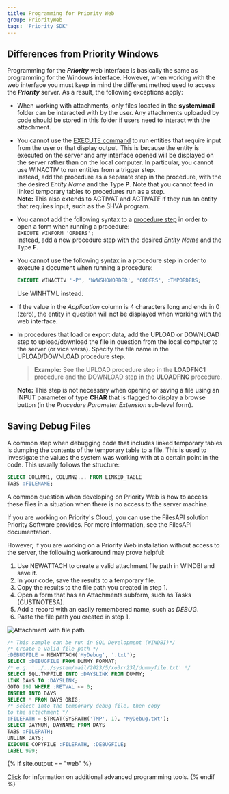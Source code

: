 ```yaml
---
title: Programming for Priority Web
group: PriorityWeb
tags: 'Priority_SDK'
---
```


## Differences from Priority Windows

Programming for the ***Priority*** web interface is basically
the same as programming for the Windows interface. However, when working with the web interface you must keep in mind the different method used to access the ***Priority*** server. As a result, the following exceptions apply:

-   When working with attachments, only files located in the **system/mail** folder can be interacted with by the user. Any attachments uploaded by code should be stored in this folder if users need to interact with the attachment. 
-   You cannot use the [EXECUTE command](Run-Procedure-SQLI) to run entities that require input from the user or that display output. This is because the entity is executed on the server and any interface opened will be displayed on the server rather than on the local computer. In particular, you cannot use WINACTIV to run entities from a trigger step. \
Instead, add the procedure as a separate step in the procedure, with the the desired *Entity Name* and the Type **P**. Note that you cannot feed in linked temporary tables to procedures run as a step.\
**Note:** This also extends to ACTIVAT and ACTIVATF if they run an entity that requires input, such as the SHVA program.
-   You cannot add the following syntax to a [procedure step](Procedure-Steps) in order to open a form when running a procedure:\
    `EXECUTE WINFORM 'ORDERS';`\
    Instead, add a new procedure step with the desired *Entity Name* and the Type **F**.
-   You cannot use the following syntax in a procedure step in order to
    execute a document when running a procedure:
    ```sql
    EXECUTE WINACTIV '-P', 'WWWSHOWORDER', 'ORDERS', :TMPORDERS;
    ```
    Use WINHTML instead.
-   If the value in the *Application* column is 4 characters long and
    ends in 0 (zero), the entity in question will not be displayed when
    working with the web interface.
-   In procedures that load or export data, add the UPLOAD or DOWNLOAD
    step to upload/download the file in question from the local computer to the server (or vice versa). Specify the file name in the UPLOAD/DOWNLOAD procedure step.

    > **Example:** See the UPLOAD procedure step in the **LOADFNC1**
    > procedure and the DOWNLOAD step in the **ULOADFNC** procedure.


    **Note:** This step is not necessary when opening or saving a file using an INPUT parameter of type **CHAR** that is flagged to display a browse button (in the *Procedure Parameter Extension* sub-level form).

## Saving Debug Files

A common step when debugging code that includes linked temporary tables is dumping the contents of the temporary table to a file. This is used to investigate the values the system was working with at a certain point in the code. This usually follows the structure:

```sql
SELECT COLUMN1, COLUMN2... FROM LINKED_TABLE
TABS :FILENAME;
```

A common question when developing on Priority Web is how to access these files in a situation when there is no access to the server machine.

If you are working on Priority's Cloud, you can use the FilesAPI solution Priority Software provides. For more information, see the FilesAPI documentation.

<!-- Add link when available -->

However, if you are working on a Priority Web installation without access to the server, the following workaround may prove helpful:

1. Use NEWATTACH to create a valid attachment file path in WINDBI and save it.
2. In your code, save the results to a temporary file.
3. Copy the results to the file path you created in step 1.
4. Open a form that has an Attachments subform, such as Tasks (CUSTNOTESA).
5. Add a record with an easily remembered name, such as *DEBUG*.
6. Paste the file path you created in step 1.
   
![Attachment with file path](https://cdn.priority-software.com/docs/images/SDK_Web_DebugFile.png)   


```sql
/* This sample can be run in SQL Development (WINDBI)*/
/* Create a valid file path */
:DEBUGFILE = NEWATTACH('MyDebug', '.txt');
SELECT :DEBUGFILE FROM DUMMY FORMAT;
/* e.g. '../../system/mail/2023/5/xo3rr23l/dummyfile.txt' */
SELECT SQL.TMPFILE INTO :DAYSLINK FROM DUMMY;
LINK DAYS TO :DAYSLINK;
GOTO 999 WHERE :RETVAL <= 0;
INSERT INTO DAYS
SELECT * FROM DAYS ORIG;
/* select into the temporary debug file, then copy 
to the attachment */
:FILEPATH = STRCAT(SYSPATH('TMP', 1), 'MyDebug.txt');
SELECT DAYNUM, DAYNAME FROM DAYS
TABS :FILEPATH;
UNLINK DAYS;
EXECUTE COPYFILE :FILEPATH, :DEBUGFILE;
LABEL 999;
```

{% if site.output == "web" %}

[Click](Advanced-Programming-Tools ) for information on
additional advanced programming tools.
{% endif %}